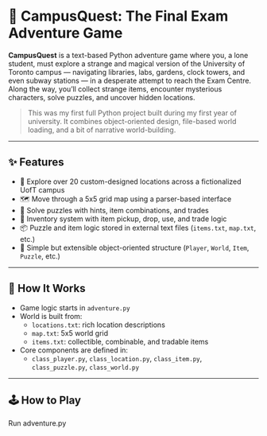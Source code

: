 # 🧭 CampusQuest: The Final Exam Adventure Game

**CampusQuest** is a text-based Python adventure game where you, a lone student, must explore a strange and magical version of the University of Toronto campus — navigating libraries, labs, gardens, clock towers, and even subway stations — in a desperate attempt to reach the Exam Centre. Along the way, you’ll collect strange items, encounter mysterious characters, solve puzzles, and uncover hidden locations.

> This was my first full Python project built during my first year of university. It combines object-oriented design, file-based world loading, and a bit of narrative world-building.

---

## ✨ Features

- 🏫 Explore over 20 custom-designed locations across a fictionalized UofT campus
- 🗺️ Move through a 5x5 grid map using a parser-based interface
- 🧩 Solve puzzles with hints, item combinations, and trades
- 🎒 Inventory system with item pickup, drop, use, and trade logic
- 📦 Puzzle and item logic stored in external text files (`items.txt`, `map.txt`, etc.)
- 🧠 Simple but extensible object-oriented structure (`Player`, `World`, `Item`, `Puzzle`, etc.)

---

## 🧠 How It Works

- Game logic starts in `adventure.py`
- World is built from:
  - `locations.txt`: rich location descriptions
  - `map.txt`: 5x5 world grid
  - `items.txt`: collectible, combinable, and tradable items
- Core components are defined in:
  - `class_player.py`, `class_location.py`, `class_item.py`, `class_puzzle.py`, `class_world.py`

---

## 🕹️ How to Play

Run adventure.py

